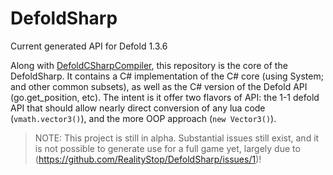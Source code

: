 # DefoldSharp

Current generated API for Defold 1.3.6

Along with [DefoldCSharpCompiler](https://github.com/RealityStop/DefoldCSharpCompiler), this repository is the core of the DefoldSharp.  It contains a C# implementation of the C# core (using System; and other common subsets), as well as the C# version of the Defold API  (go.get_position, etc).  The intent is it offer two flavors of API:  the 1-1 defold API that should allow nearly direct conversion of any lua code (`vmath.vector3()`), and the more OOP approach (`new Vector3()`).

> NOTE:  This project is still in alpha.  Substantial issues still exist, and it is not possible to generate use for a full game yet, largely due to (https://github.com/RealityStop/DefoldSharp/issues/1)!
